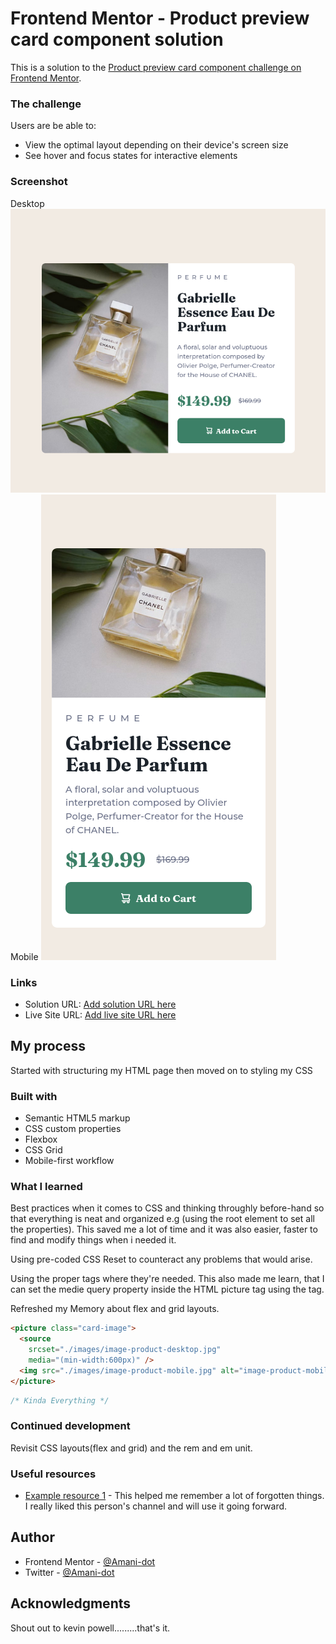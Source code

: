 # Frontend Mentor - Product preview card component solution

This is a solution to the [Product preview card component challenge on Frontend Mentor](https://www.frontendmentor.io/challenges/product-preview-card-component-GO7UmttRfa).

### The challenge

Users are be able to:

- View the optimal layout depending on their device's screen size
- See hover and focus states for interactive elements

### Screenshot

Desktop
![](./Screenshots/desktop.png)
Mobile
![](./Screenshots/mobile.png)

### Links

- Solution URL: [Add solution URL here](https://your-solution-url.com)
- Live Site URL: [Add live site URL here](https://your-live-site-url.com)

## My process

Started with structuring my HTML page then moved on to styling my CSS

### Built with

- Semantic HTML5 markup
- CSS custom properties
- Flexbox
- CSS Grid
- Mobile-first workflow

### What I learned

Best practices when it comes to CSS and thinking throughly before-hand so that everything is neat and organized e.g (using the root element to set all the properties). This saved me a lot of time and it was also easier, faster to find and modify things when i needed it.

Using pre-coded CSS Reset to counteract any problems that would arise.

Using the proper tags where they're needed. This also made me learn, that I can set the medie query property inside the HTML picture tag using the <source> tag.

Refreshed my Memory about flex and grid layouts.

```html
<picture class="card-image">
  <source
    srcset="./images/image-product-desktop.jpg"
    media="(min-width:600px)" />
  <img src="./images/image-product-mobile.jpg" alt="image-product-mobile" />
</picture>
```

```css
/* Kinda Everything */
```

### Continued development

Revisit CSS layouts(flex and grid) and the rem and em unit.

### Useful resources

- [Example resource 1](https://www.youtube.com/watch?v=B2WL6KkqhLQ&t=9s) - This helped me remember a lot of forgotten things. I really liked this person's channel and will use it going forward.

## Author

- Frontend Mentor - [@Amani-dot](https://www.frontendmentor.io/profile/Amani-dot)
- Twitter - [@Amani-dot](https://twitter.com/Amani_Off)

## Acknowledgments

Shout out to kevin powell.........that's it.

